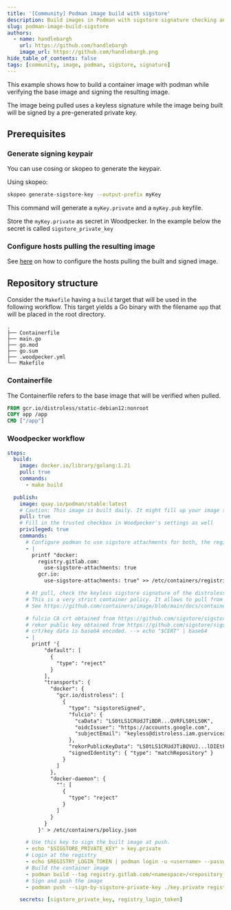 ```yaml
---
title: '[Community] Podman image build with sigstore'
description: Build images in Podman with sigstore signature checking and signing
slug: podman-image-build-sigstore
authors:
  - name: handlebargh
    url: https://github.com/handlebargh
    image_url: https://github.com/handlebargh.png
hide_table_of_contents: false
tags: [community, image, podman, sigstore, signature]
---
```


<!-- cspell:ignore BQVUJ Containerfile cosing distroless fulcio keypair nonroot QVRFLS rekor skopeo -->

This example shows how to build a container image with podman while verifying the base image and signing the resulting image.

The image being pulled uses a keyless signature while the image being built will be signed by a pre-generated private key.

## Prerequisites

### Generate signing keypair

You can use cosing or skopeo to generate the keypair.

Using skopeo:

```bash
skopeo generate-sigstore-key --output-prefix myKey
```

This command will generate a `myKey.private` and a `myKey.pub` keyfile.

Store the `myKey.private` as secret in Woodpecker. In the example below the secret is called `sigstore_private_key`

### Configure hosts pulling the resulting image

See [here](https://access.redhat.com/documentation/en-us/red_hat_enterprise_linux/8/html/building_running_and_managing_containers/assembly_signing-container-images_building-running-and-managing-containers#proc_verifying-sigstore-image-signatures-using-a-public-key_assembly_signing-container-images) on how to configure the hosts pulling the built and signed image.

## Repository structure

Consider the `Makefile` having a `build` target that will be used in the following workflow.
This target yields a Go binary with the filename `app` that will be placed in the root directory.

```
.
├── Containerfile
├── main.go
├── go.mod
├── go.sum
├── .woodpecker.yml
└── Makefile
```

### Containerfile

The Containerfile refers to the base image that will be verified when pulled.

```dockerfile
FROM gcr.io/distroless/static-debian12:nonroot
COPY app /app
CMD ["/app"]
```

### Woodpecker workflow

```yaml
steps:
  build:
    image: docker.io/library/golang:1.21
    pull: true
    commands:
      - make build

  publish:
    image: quay.io/podman/stable:latest
    # Caution: This image is built daily. It might fill up your image store quickly.
    pull: true
    # Fill in the trusted checkbox in Woodpecker's settings as well
    privileged: true
    commands:
      # Configure podman to use sigstore attachments for both, the registry you pull from and the registry you push to.
      - |
        printf "docker:
          registry.gitlab.com:
            use-sigstore-attachments: true
          gcr.io:
            use-sigstore-attachments: true" >> /etc/containers/registries.d/default.yaml

      # At pull, check the keyless sigstore signature of the distroless image.
      # This is a very strict container policy. It allows to pull from gcr.io/distroless only. Every other registry will be rejected.
      # See https://github.com/containers/image/blob/main/docs/containers-policy.json.5.md for more information.

      # fulcio CA crt obtained from https://github.com/sigstore/sigstore/blob/main/pkg/tuf/repository/targets/fulcio_v1.crt.pem
      # rekor public key obtained from https://github.com/sigstore/sigstore/blob/main/pkg/tuf/repository/targets/rekor.pub
      # crt/key data is base64 encoded. --> echo "$CERT" | base64
      - |
        printf '{
            "default": [
              {
                "type": "reject"
              }
            ],
            "transports": {
              "docker": {
                "gcr.io/distroless": [
                  {
                    "type": "sigstoreSigned",
                    "fulcio": {
                      "caData": "LS0tLS1CRUdJTiBDR...QVRFLS0tLS0K",
                      "oidcIssuer": "https://accounts.google.com",
                      "subjectEmail": "keyless@distroless.iam.gserviceaccount.com"
                    },
                    "rekorPublicKeyData": "LS0tLS1CRUdJTiBQVUJ...lDIEtFWS0tLS0tCg==",
                    "signedIdentity": { "type": "matchRepository" }
                  }
                ]
              },
              "docker-daemon": {
                "": [
                  {
                    "type": "reject"
                  }
                ]
              }
            }
          }' > /etc/containers/policy.json

      # Use this key to sign the built image at push.
      - echo "$SIGSTORE_PRIVATE_KEY" > key.private
      # Login at the registry
      - echo $REGISTRY_LOGIN_TOKEN | podman login -u <username> --password-stdin registry.gitlab.com
      # Build the container image
      - podman build --tag registry.gitlab.com/<namespace>/<repository_name>/<image_name>:latest .
      # Sign and push the image
      - podman push --sign-by-sigstore-private-key ./key.private registry.gitlab.com/<namespace>/<repository_name>/<image_name>:latest

    secrets: [sigstore_private_key, registry_login_token]
```
